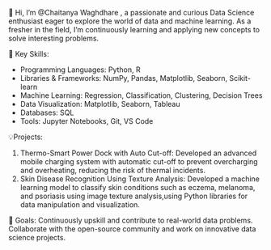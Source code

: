  👋 Hi, I’m @Chaitanya Waghdhare , a passionate and curious Data Science enthusiast eager to explore the world of data and machine learning. As a fresher in the field, I’m continuously learning and applying new concepts to solve interesting problems.

 🌟 Key Skills:
- Programming Languages: Python, R
- Libraries & Frameworks: NumPy, Pandas, Matplotlib, Seaborn, Scikit-learn
- Machine Learning: Regression, Classification, Clustering, Decision Trees
- Data Visualization: Matplotlib, Seaborn, Tableau
- Databases: SQL
- Tools: Jupyter Notebooks, Git, VS Code

 💡Projects:
1. Thermo-Smart Power Dock with Auto Cut-off: Developed an advanced mobile charging system with automatic cut-off to prevent overcharging 
and overheating, reducing the risk of thermal incidents.
2. Skin Disease Recognition Using Texture Analysis: Developed a machine learning model to classify skin conditions such as eczema, melanoma, and 
psoriasis using image texture analysis,using Python libraries for data manipulation and visualization.

🚀 Goals:
Continuously upskill and contribute to real-world data problems.
Collaborate with the open-source community and work on innovative data science projects.
<!---
Chaitanya-2709/Chaitanya-2709 is a ✨ special ✨ repository because its `README.md` (this file) appears on your GitHub profile.
You can click the Preview link to take a look at your changes.
--->
